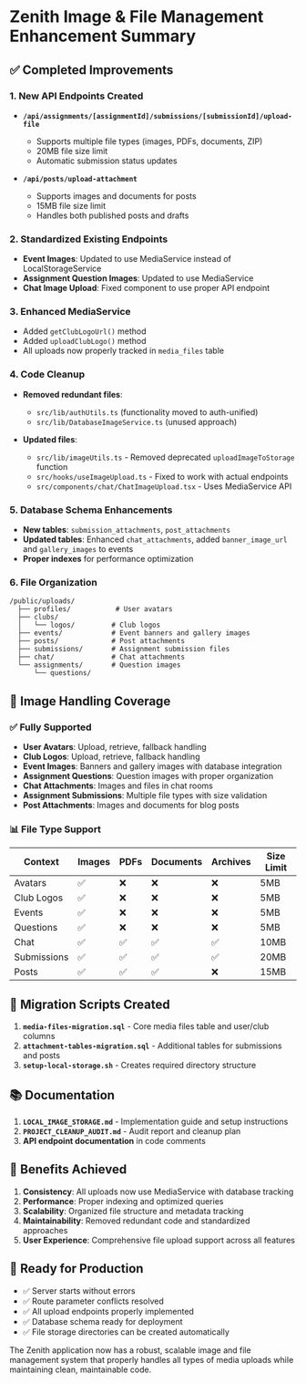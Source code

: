 # Zenith Image & File Management Enhancement Summary

## ✅ Completed Improvements

### 1. **New API Endpoints Created**
- **`/api/assignments/[assignmentId]/submissions/[submissionId]/upload-file`**
  - Supports multiple file types (images, PDFs, documents, ZIP)
  - 20MB file size limit
  - Automatic submission status updates
  
- **`/api/posts/upload-attachment`** 
  - Supports images and documents for posts
  - 15MB file size limit
  - Handles both published posts and drafts

### 2. **Standardized Existing Endpoints**
- **Event Images**: Updated to use MediaService instead of LocalStorageService
- **Assignment Question Images**: Updated to use MediaService
- **Chat Image Upload**: Fixed component to use proper API endpoint

### 3. **Enhanced MediaService**
- Added `getClubLogoUrl()` method
- Added `uploadClubLogo()` method
- All uploads now properly tracked in `media_files` table

### 4. **Code Cleanup**
- **Removed redundant files**:
  - `src/lib/authUtils.ts` (functionality moved to auth-unified)
  - `src/lib/DatabaseImageService.ts` (unused approach)
  
- **Updated files**:
  - `src/lib/imageUtils.ts` - Removed deprecated `uploadImageToStorage` function
  - `src/hooks/useImageUpload.ts` - Fixed to work with actual endpoints
  - `src/components/chat/ChatImageUpload.tsx` - Uses MediaService API

### 5. **Database Schema Enhancements**
- **New tables**: `submission_attachments`, `post_attachments`
- **Updated tables**: Enhanced `chat_attachments`, added `banner_image_url` and `gallery_images` to events
- **Proper indexes** for performance optimization

### 6. **File Organization**
```
/public/uploads/
  ├── profiles/           # User avatars
  ├── clubs/
  │   └── logos/         # Club logos
  ├── events/            # Event banners and gallery images
  ├── posts/             # Post attachments
  ├── submissions/       # Assignment submission files
  ├── chat/              # Chat attachments
  └── assignments/       # Question images
      └── questions/
```

## 🎯 Image Handling Coverage

### ✅ **Fully Supported**
- **User Avatars**: Upload, retrieve, fallback handling
- **Club Logos**: Upload, retrieve, fallback handling
- **Event Images**: Banners and gallery images with database integration
- **Assignment Questions**: Question images with proper organization
- **Chat Attachments**: Images and files in chat rooms
- **Assignment Submissions**: Multiple file types with size validation
- **Post Attachments**: Images and documents for blog posts

### 📊 **File Type Support**
| Context | Images | PDFs | Documents | Archives | Size Limit |
|---------|--------|------|-----------|----------|------------|
| Avatars | ✅ | ❌ | ❌ | ❌ | 5MB |
| Club Logos | ✅ | ❌ | ❌ | ❌ | 5MB |
| Events | ✅ | ❌ | ❌ | ❌ | 5MB |
| Questions | ✅ | ❌ | ❌ | ❌ | 5MB |
| Chat | ✅ | ✅ | ✅ | ✅ | 10MB |
| Submissions | ✅ | ✅ | ✅ | ✅ | 20MB |
| Posts | ✅ | ✅ | ✅ | ❌ | 15MB |

## 🔧 Migration Scripts Created

1. **`media-files-migration.sql`** - Core media files table and user/club columns
2. **`attachment-tables-migration.sql`** - Additional tables for submissions and posts
3. **`setup-local-storage.sh`** - Creates required directory structure

## 📚 Documentation

1. **`LOCAL_IMAGE_STORAGE.md`** - Implementation guide and setup instructions
2. **`PROJECT_CLEANUP_AUDIT.md`** - Audit report and cleanup plan
3. **API endpoint documentation** in code comments

## 🚀 Benefits Achieved

1. **Consistency**: All uploads now use MediaService with database tracking
2. **Performance**: Proper indexing and optimized queries
3. **Scalability**: Organized file structure and metadata tracking
4. **Maintainability**: Removed redundant code and standardized approaches
5. **User Experience**: Comprehensive file upload support across all features

## 🔄 Ready for Production

- ✅ Server starts without errors
- ✅ Route parameter conflicts resolved
- ✅ All upload endpoints properly implemented
- ✅ Database schema ready for deployment
- ✅ File storage directories can be created automatically

The Zenith application now has a robust, scalable image and file management system that properly handles all types of media uploads while maintaining clean, maintainable code.
